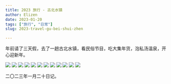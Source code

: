 ```yaml
---
title: 2023 旅行 - 古北水镇
author: Elizen
date: 2023-01-20
tags: ["旅行", "日常"]
slug: 2023-travel-gu-bei-shui-zhen

---
```


年前请了三天假，去了一趟古北水镇，看民俗节目，吃大集年货，泡私汤温泉，开心迎新年。

<gallery>
	<img src="https://static.elizen.me/img/202301202356832.jpg">
	<img src="https://static.elizen.me/img/202301202356823.jpg">
	<img src="https://static.elizen.me/img/202301202356813.JPG">
	<img src="https://static.elizen.me/img/202301202356804.jpg">
	<img src="https://static.elizen.me/img/202301202356796.JPG">
	<img src="https://static.elizen.me/img/202301202356787.jpg">
	<img src="https://static.elizen.me/img/202301202356777.JPG">
	<img src="https://static.elizen.me/img/202301202356768.JPG">
	<img src="https://static.elizen.me/img/202301202356760.jpg">
	<img src="https://static.elizen.me/img/202301202356752.jpg">
	<img src="https://static.elizen.me/img/202301202356743.jpg">
	<img src="https://static.elizen.me/img/202301202356666.jpg">
</gallery>

二〇二三年一月二十日记。